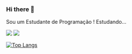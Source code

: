 ### Hi there 👋
Sou um Estudante de Programação !
  Estudando... 

<img src="https://img.shields.io/badge/HTML-239120?style=for-the-badge&logo=html5&logoColor=white" >


 <img src="https://img.shields.io/badge/JavaScript-323330?style=for-the-badge&logo=javascript&logoColor=F7DF1E"  >
 
 




[![Top Langs](https://github-readme-stats.vercel.app/api/top-langs/?username=jailson12)](https://github.com/anuraghazra/github-readme-stats)

